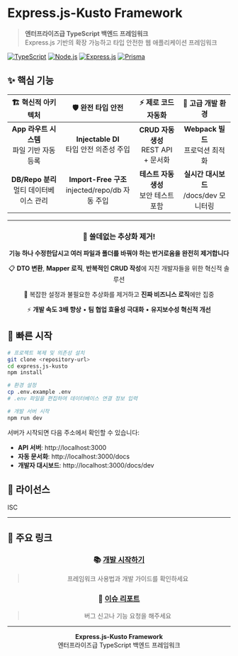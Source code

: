 # Express.js-Kusto Framework

> **엔터프라이즈급 TypeScript 백엔드 프레임워크**  
> Express.js 기반의 확장 가능하고 타입 안전한 웹 애플리케이션 프레임워크

[![TypeScript](https://img.shields.io/badge/TypeScript-5.0+-blue.svg)](https://www.typescriptlang.org/)
[![Node.js](https://img.shields.io/badge/Node.js-18+-green.svg)](https://nodejs.org/)
[![Express.js](https://img.shields.io/badge/Express.js-4.18+-black.svg)](https://expressjs.com/)
[![Prisma](https://img.shields.io/badge/Prisma-5.0+-2D3748.svg)](https://www.prisma.io/)

## ✨ 핵심 기능

<div align="center">

| 🏗️ **혁신적 아키텍처** | 🛡️ **완전 타입 안전** | ⚡ **제로 코드 자동화** | 🔧 **고급 개발 환경** |
|:---:|:---:|:---:|:---:|
| **App 라우트 시스템**<br/>파일 기반 자동 등록 | **Injectable DI**<br/>타입 안전 의존성 주입 | **CRUD 자동 생성**<br/>REST API + 문서화 | **Webpack 빌드**<br/>프로덕션 최적화 |
| **DB/Repo 분리**<br/>멀티 데이터베이스 관리 | **Import-Free 구조**<br/>injected/repo/db 자동 주입 | **테스트 자동 생성**<br/>보안 테스트 포함 | **실시간 대시보드**<br/>/docs/dev 모니터링 |

</div>

---

<div align="center">

### 🎯 **쓸데없는 추상화 제거!**

**기능 하나 수정한답시고 여러 파일과 폴더를 바꿔야 하는 번거로움을 완전히 제거합니다**

</div>

<div align="center">

📋 **DTO 변환**, **Mapper 로직**, **반복적인 CRUD 작성**에 지친 개발자들을 위한 혁신적 솔루션  

🚀 복잡한 설정과 불필요한 추상화를 제거하고 **진짜 비즈니스 로직**에만 집중  

⚡ **개발 속도 3배 향상** • **팀 협업 효율성 극대화** • **유지보수성 혁신적 개선**

</div>




## 🚀 빠른 시작

```bash
# 프로젝트 복제 및 의존성 설치
git clone <repository-url>
cd express.js-kusto
npm install

# 환경 설정
cp .env.example .env
# .env 파일을 편집하여 데이터베이스 연결 정보 입력

# 개발 서버 시작
npm run dev
```

서버가 시작되면 다음 주소에서 확인할 수 있습니다:
- **API 서버**: http://localhost:3000
- **자동 문서화**: http://localhost:3000/docs
- **개발자 대시보드**: http://localhost:3000/docs/dev



## 📄 라이선스

ISC

---

## 🔗 주요 링크

<div align="center">

### 📚 [개발 시작하기](./docs/00-documentation-index.md)
> 프레임워크 사용법과 개발 가이드를 확인하세요

### 💬 [이슈 리포트](../../issues)
> 버그 신고나 기능 요청을 해주세요

</div>

---

<div align="center">

**Express.js-Kusto Framework**  
엔터프라이즈급 TypeScript 백엔드 프레임워크

</div>
